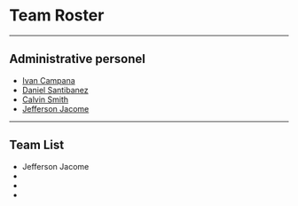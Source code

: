 # Team Roster

***

## Administrative personel

- [Ivan Campana](https://twitter.com/icampana)
- [Daniel Santibanez](https://twitter.com/santibanezdani)
- [Calvin Smith](https://twitter.com/CalvinSedao)
- [Jefferson Jacome](https://twitter.com/calvin82020909)

***

## Team List
- Jefferson Jacome
-
-
-
